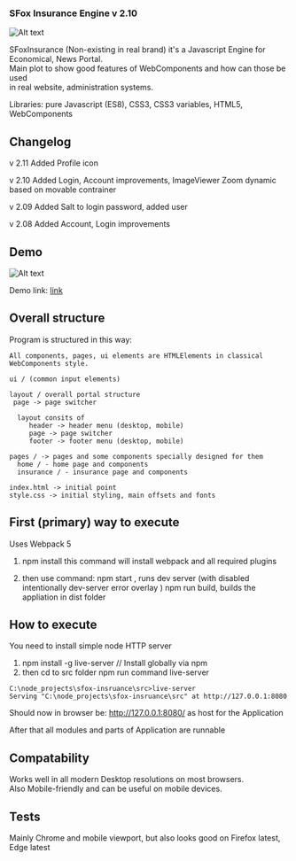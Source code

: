 ### SFox Insurance Engine v 2.10

![Alt text](http://norwaydict.com/logo/sfoxinsurance.png "Screen")

SFoxInsurance (Non-existing in real brand) it's a Javascript Engine for <br />
Economical, News Portal. <br />
Main plot to show good features of WebComponents and how can those be used <br />
in real website, administration systems.

Libraries: pure Javascript (ES8), CSS3, CSS3 variables, HTML5, WebComponents

## Changelog
v 2.11
  Added Profile icon

v 2.10
  Added Login, Account improvements, ImageViewer Zoom dynamic based on movable contrainer

v 2.09
  Added Salt to login password, added user

v 2.08
  Added Account, Login improvements

## Demo 

![Alt text](http://norwaydict.com/sfoxinsurance/screen.jpg "Screen")

Demo link: [link](http://norwaydict.com/sfoxinsurance)


## Overall structure
 Program is structured in this way: 

    All components, pages, ui elements are HTMLElements in classical WebComponents style.

    ui / (common input elements)

    layout / overall portal structure
     page -> page switcher

      layout consits of 
         header -> header menu (desktop, mobile)
         page -> page switcher
         footer -> footer menu (desktop, mobile)

    pages / -> pages and some components specially designed for them
      home / - home page and components
      insurance / - insurance page and components
    
    index.html -> initial point
    style.css -> initial styling, main offsets and fonts

   
## First (primary) way to execute 
  Uses Webpack 5
   1. npm install
   this command will install webpack and all required plugins

   2. then use command:
     npm start , runs dev server (with disabled intentionally dev-server error overlay )
     npm run build, builds the appliation in dist folder


## How to execute  
  You need to install simple node HTTP server
  
   1. npm install -g live-server // Install globally via npm
   2. then cd to src folder
       npm run command 
		live-server     

    C:\node_projects\sfox-insruance\src>live-server
    Serving "C:\node_projects\sfox-insruance\src" at http://127.0.0.1:8080

   Should now in browser be: http://127.0.0.1:8080/ as host for the Application

   After that all modules and parts of Application are runnable


## Compatability
  Works well in all modern Desktop resolutions on most browsers. <br />
  Also Mobile-friendly and can be useful on mobile devices.

## Tests
  Mainly Chrome and mobile viewport, but also looks good on Firefox latest, Edge latest

